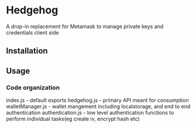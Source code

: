 # Hedgehog

A drop-in replacement for Metamask to manage private keys and credentials client side

## Installation

## Usage

### Code organization
index.js - default exports
hedgehog.js - primary API meant for consumption
walletManager.js - wallet mangement including localstorage, and end to end authentication
authentication.js - low level authentication functions to perform individual tasks(eg create iv, encrypt hash etc)